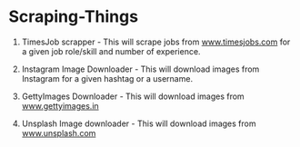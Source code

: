 # Scraping-Things

1. TimesJob scrapper - This will scrape jobs from www.timesjobs.com for a given job role/skill and number of experience.

2. Instagram Image Downloader - This will download images from Instagram for a given hashtag or a username.

3. GettyImages Downloader - This will download images from www.gettyimages.in

4. Unsplash Image downloader - This will download images from www.unsplash.com
